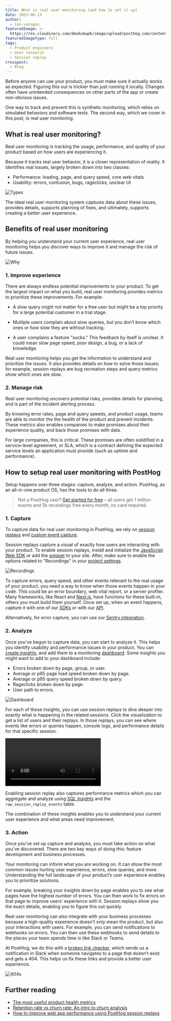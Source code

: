 ```yaml
---
title: What is real user monitoring (and how to set it up)
date: 2023-06-13
author:
  - ian-vanagas
featuredImage: >-
  https://res.cloudinary.com/dmukukwp6/image/upload/posthog.com/contents/images/blog/happy-hog.png
featuredImageType: full
tags:
  - Product engineers
  - User research
  - Session replay
crosspost:
  - Blog
---
```


Before anyone can use your product, you must make sure it actually works as expected. Figuring this out is trickier than just running it locally. Changes often have unintended consequences on other parts of the app or create non-obvious issues. 

One way to track and prevent this is synthetic monitoring, which relies on simulated behaviors and software tests. The second way, which we cover in this post, is real user monitoring. 

## What is real user monitoring?

Real user monitoring is tracking the usage, performance, and quality of your product based on how users are experiencing it.

Because it tracks real user behavior, it is a closer representation of reality. It identifies real issues, largely broken down into two classes:

- Performance: loading, page, and query speed, core web vitals
- Usability: errors, confusion, bugs, rageclicks, unclear UI

![Types](https://res.cloudinary.com/dmukukwp6/image/upload/v1710055416/posthog.com/contents/images/blog/real-user-monitoring/classes.png)

The ideal real user monitoring system captures data about these issues, provides details, supports planning of fixes, and ultimately, supports creating a better user experience.

## Benefits of real user monitoring

By helping you understand your current user experience, real user monitoring helps you discover ways to improve it and manage the risk of future issues.

![Why](https://res.cloudinary.com/dmukukwp6/image/upload/v1710055416/posthog.com/contents/images/blog/real-user-monitoring/why.png)

### 1. Improve experience

There are always endless potential improvements to your product. To get the largest impact on what you build, real user monitoring provides metrics to prioritize these improvements. For example:

- A slow query might not matter for a free user but might be a top priority for a large potential customer in a trial stage.

- Multiple users complain about slow queries, but you don’t know which ones or how slow they are without tracking.

- A user complains a feature "sucks." This feedback by itself is unclear. It could mean slow page speed, poor design, a bug, or a lack of knowledge.

Real user monitoring helps you get the information to understand and prioritize the issues. It also provides details on how to solve those issues; for example, session replays are bug recreation steps and query metrics show which ones are slow.

### 2. Manage risk

Real user monitoring uncovers potential risks, provides details for planning, and is part of the incident alerting process.

By knowing error rates, page and query speeds, and product usage, teams are able to monitor the the health of the product and prevent incidents. These metrics also enables companies to make promises about their experience quality, and back those promises with data. 

For large companies, this is critical. These promises are often solidified in a service-level agreement, or SLA, which is a contract defining the expected service levels an application must provide (such as uptime and performance).

## How to setup real user monitoring with PostHog

Setup happens over three stages: capture, analyze, and action. PostHog, as an all-in-one product OS, has the tools to do all three.

> Not a PostHog user? [Get started for free](https://app.posthog.com/signup?utm_source=real-user-monitoring-blog) – all users get 1 million events and 5k recordings free every month, no card required.

### 1. Capture

To capture data for real user monitoring in PostHog, we rely on [session replays](/docs/session-replay) and [custom event capture](/docs/getting-started/send-events#2-capture-custom-events). 

Session replays capture a visual of exactly how users are interacting with your product. To enable session replays, install and initialize the [JavaScript Web SDK](/docs/libraries/js) or add the [snippet](/docs/getting-started/install?tab=snippet) to your site. After, make sure to enable the options related to "Recordings" in your [project settings](https://app.posthog.com/project/settings#recordings).

![Recordings](https://res.cloudinary.com/dmukukwp6/image/upload/v1710055416/posthog.com/contents/images/blog/real-user-monitoring/recordings.png)

To capture errors, query speed, and other events relevant to the real usage of your product, you need a way to know when those events happen in your code. This could be an error boundary, web vital report, or a server profiler. Many frameworks, like React and [Next.js](/tutorials/nextjs-monitoring), have functions for these built-in, others you must build them yourself. Once set up, when an event happens, capture it with one of our [SDKs](/docs/libraries/js) or with our [API](/docs/api/capture).

Alternatively, for error capture, you can use our [Sentry integration](/docs/libraries/sentry). 

### 2. Analyze

Once you’ve begun to capture data, you can start to analyze it. This helps you identify usability and performance issues in your product. You can [create insights](/docs/product-analytics/insights#how-to-create-an-insight), and add them to a monitoring [dashboard](/docs/product-analytics/dashboards). Some insights you might want to add to your dashboard include:

- Errors broken down by page, group, or user.
- Average or p95 page load speed broken down by page.
- Average or p95 query speed broken down by query.
- Rageclicks broken down by page.
- User path to errors.

![Dashboard](https://res.cloudinary.com/dmukukwp6/image/upload/v1710055416/posthog.com/contents/images/blog/real-user-monitoring/dashboard.png)

For each of these insights, you can use session replays to dive deeper into exactly what is happening in the related sessions. Click the visualization to get a list of users and their replays. In those replays, you can see where events like errors or queries happen, console logs, and performance details for that specific session. 

![Dive](https://res.cloudinary.com/dmukukwp6/video/upload/v1710055416/posthog.com/contents/images/blog/real-user-monitoring/dive.mp4)

Enabling session replay also captures performance metrics which you can aggregate and analyze using [SQL insights](/docs/product-analytics/sql) and the `raw_session_replay_events` table.

The combination of these insights enables you to understand your current user experience and what areas need improvement.

### 3. Action

Once you’ve set up capture and analysis, you must take action on what you've discovered. There are two key ways of doing this: feature development and business processes.

Your monitoring can inform what you are working on. It can show the most common issues hurting user experience, errors, slow queries, and more. Understanding the full landscape of your product’s user experience enables you to prioritize solutions.

For example, breaking your insights down by page enables you to see what pages have the highest number of errors. You can then work to fix errors on that page to improve users’ experience with it. Session replays show you the exact details, enabling you to figure this out quickly. 

Real user monitoring can also integrate with your business processes because a high-quality experience doesn’t only mean the product, but also your interactions with users. For example, you can send notifications to webhooks on errors. You can then use these webhooks to send details to the places your team spends time in like Slack or Teams.

At PostHog, we do this with a [broken link checker](/tutorials/broken-link-checker), which sends us a notification in Slack when someone navigates to a page that doesn’t exist and gets a 404. This helps us fix these links and provide a better user experience.

![404s](https://res.cloudinary.com/dmukukwp6/image/upload/v1710055416/posthog.com/contents/images/blog/real-user-monitoring/404.png)

## Further reading

- [The most useful product health metrics](/blog/product-health-metrics)
- [Retention rate vs churn rate: An intro to churn analysis](/blog/churn-rate-vs-retention-rate)
- [How to improve web app performance using PostHog session replays](/tutorials/performance-metrics)

<NewsletterForm />
